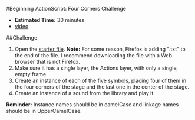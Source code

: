 #Beginning ActionScript: Four Corners Challenge

* **Estimated Time:** 30 minutes
* [video](http://www.youtube.com/watch?v=MmcsLH322XY)

##Challenge

1. Open the [starter file](http://christensenacademy.org/modules/beginning-actionscript/challenges/four-corners-starter.fla). **Note:** For some reason, Firefox is adding ".txt" to the end of the file. I recommend downloading the file with a Web browser that is not Firefox.
2. Make sure it has a single layer, the Actions layer, with only a single, empty frame.
3. Create an instance of each of the five symbols, placing four of them in the four corners of the stage and the last one in the center of the stage.
4. Create an instance of a sound from the library and play it.

**Reminder:** Instance names should be in camelCase and linkage names should be in UpperCamelCase.
